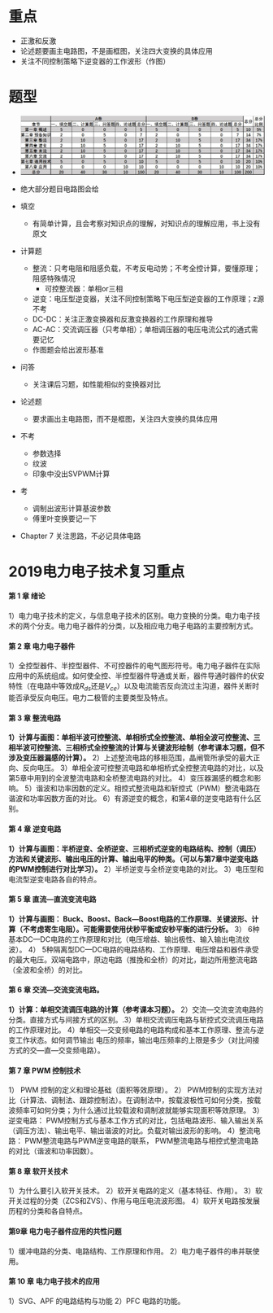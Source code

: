 # 重点

- 正激和反激
- 论述题要画主电路图，不是画框图，关注四大变换的具体应用
- 关注不同控制策略下逆变器的工作波形（作图）

# 题型

- ![电力电子技术题型](复习重点.assets/电力电子技术题型.jpg)

- 绝大部分题目电路图会给

- 填空
  - 有简单计算，且会考察对知识点的理解，对知识点的理解应用，书上没有原文

- 计算题
  - 整流：只考电阻和阻感负载，不考反电动势；不考全控计算，要懂原理；阻感特殊情况
	  - 可控整流器：单相or三相
  - 逆变：电压型逆变器，关注不同控制策略下电压型逆变器的工作原理；z源不考
  - DC-DC：关注正激变换器和反激变换器的工作原理和推导
  - AC-AC：交流调压器（只考单相）；单相调压器的电压电流公式的通式需要记忆
  - 作图题会给出波形基准

- 问答

  - 关注课后习题，如性能相似的变换器对比

- 论述题

  - 要求画出主电路图，而不是框图，关注四大变换的具体应用

- 不考

  - 参数选择
  - 纹波
  - 印象中没出SVPWM计算
- 考
  - 调制出波形计算基波参数
  - 傅里叶变换要记一下
- Chapter 7 关注思路，不必记具体电路

# 2019电力电子技术复习重点

#### 第 1 章 绪论

1）电力电子技术的定义，与信息电子技术的区别。电力变换的分类。电力电子技术的两个分支。电力电子器件的分类，以及相应电力电子电路的主要控制方式。

#### 第 2 章 电力电子器件

1）全控型器件、半控型器件、不可控器件的电气图形符号。电力电子器件在实际应用中的系统组成。如何使全控、半控型器件导通或关断，器件导通时器件的伏安特性（在电路中等效成$R_{ds}$还是$V_{ce}$）以及电流能否反向流过主沟道，器件关断时能否承受反向电压。电力二极管的主要类型及特点。

#### 第 3 章 整流电路

**1）计算与画图：单相半波可控整流、单相桥式全控整流、单相全波可控整流、三相半波可控整流、三相桥式全控整流的计算与关键波形绘制（参考课本习题，但不涉及变压器漏感的计算）。**
2）上述整流电路的移相范围，晶闸管所承受的最大正向、反向电压。
3）单相全波可控整流电路和单相桥式全控整流电路的对比，以及第5章中用到的全波整流电路和全桥整流电路的对比。
4）变压器漏感的概念和影响。
5）谐波和功率因数的定义。相控式整流电路和斩控式（PWM）整流电路在谐波和功率因数方面的对比。
6）有源逆变的概念，和第4章的逆变电路有什么区别。

#### 第 4 章 逆变电路

**1）计算与画图：半桥逆变、全桥逆变、三相桥式逆变的电路结构、控制（调压）方法和关键波形、输出电压的计算、输出电平的种类。（可以与第7章中逆变电路的PWM控制进行对比学习）。**
2）半桥逆变与全桥逆变电路的对比。
3）电压型和电流型逆变电路各自的特点。

#### 第 5 章 直流—直流变流电路

**1）计算与画图： Buck、Boost、Back—Boost电路的工作原理、关键波形、计算（不考虑寄生电阻）。可能需要使用伏秒平衡或安秒平衡的进行分析。**
3） 6种基本DC—DC电路的工作原理和对比（电压增益、输出极性、输入输出电流纹波）。
4） 5种隔离型DC—DC电路的电路结构、工作原理、电压增益和器件承受的最大电压。双端电路中，原边电路（推挽和全桥）的对比，副边所用整流电路（全波和全桥）的对比。

#### 第 6 章 交流—交流变流电路。

**1）计算：单相交流调压电路的计算（参考课本习题）。**
2）交流—交流变流电路的分类。直接方式与间接方式的区别。.3）单相交流调压电路与斩控式交流调压电路的工作原理对比。
4）单相交—交变频电路的电路构成和基本工作原理、整流与逆变工作状态。如何调节输出 电压的频率，输出电压频率的上限是多少（对比间接方式的交—直—交变频电路）。

#### 第 7 章 PWM 控制技术

1） PWM 控制的定义和理论基础（面积等效原理）。
2） PWM控制的实现方法对比（计算法、调制法、跟踪控制法）。在调制法中，按载波极性可如何分类，按载波频率可如何分类；为什么通过比较载波和调制波就能够实现面积等效原理。
3）逆变电路： PWM控制方式与基本工作方式的对比，包括电路波形、输入输出关系（调压方法）、输出电平、输出谐波的对比。负载对输出波形的影响。
4）整流电路： PWM整流电路与PWM逆变电路的联系， PWM整流电路与相控式整流电路的对比（谐波和功率因数）。

#### 第 8 章 软开关技术

1）为什么要引入软开关技术。
2）软开关电路的定义（基本特征、作用）。
3）软开关过程的分类（ZCS和ZVS）、作用与电压电流波形图。
4）软开关电路按发展历程的分类和各自特点。

#### 第9章 电力电子器件应用的共性问题

1）缓冲电路的分类、电路结构、工作原理和作用。
2）电力电子器件的串并联使用。

#### 第 10 章 电力电子技术的应用

1）SVG、APF 的电路结构与功能
2）PFC 电路的功能。